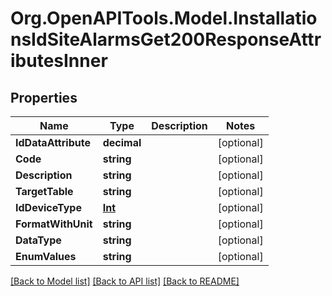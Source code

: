 # Org.OpenAPITools.Model.InstallationsIdSiteAlarmsGet200ResponseAttributesInner

## Properties

Name | Type | Description | Notes
------------ | ------------- | ------------- | -------------
**IdDataAttribute** | **decimal** |  | [optional] 
**Code** | **string** |  | [optional] 
**Description** | **string** |  | [optional] 
**TargetTable** | **string** |  | [optional] 
**IdDeviceType** | [**Int**](Int.md) |  | [optional] 
**FormatWithUnit** | **string** |  | [optional] 
**DataType** | **string** |  | [optional] 
**EnumValues** | **string** |  | [optional] 

[[Back to Model list]](../../README.md#documentation-for-models) [[Back to API list]](../../README.md#documentation-for-api-endpoints) [[Back to README]](../../README.md)

